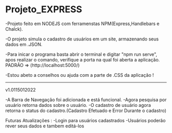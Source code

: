 # Projeto_EXPRESS
 
-Projeto feito em NODEJS com ferramenstas NPM(Express,Handlebars e Chalck).

-O projeto simula o cadastro de usuários em um site, armazenando seus dados em .JSON.

-Para inicar o programa basta abrir o terminal e digitar "npm run serve", apos realizar o comando, verifique a porta na qual foi aberta a aplicação. PADRÃO => (http://localhost:5000/)

-Estou abeto a conselhos ou ajuda com a parte de .CSS da aplicação !


-----------------------------------------------------------------------------------------------------------
v1.0115012022 

-A Barra de Navegação foi  adicionada e está funcional.
-Agora pesquisa por usuário retorna dados sobre o usuário. 
-O cadastro de usuário agora retorna o status do cadastro.(Cadastro Efetuado e Error Durante o cadastro)

Futuras Atualizações :
-Login para usuários cadastrados
-Usuários poderão rever seus dados e tambem editá-los
